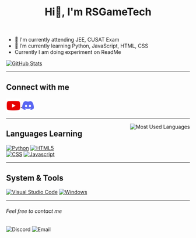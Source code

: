 <h1 align="center">Hi👋, I'm RSGameTech</h1>

<br>

- 🔭 I'm currently attending JEE, CUSAT Exam
- 🌱 I’m currently learning Python, JavaScript, HTML, CSS
- Currently I am doing experiment on ReadMe

<p>
    <a href="https://github.com/RSGameTech">
        <img src="https://github-readme-stats.vercel.app/api?username=RSGameTech&count_private=true&theme=github_dark&show_icons=true" alt="GitHub Stats">
    </a>
</p>

 ---

<h2 align="left">Connect with me</h2>
<div align="left">
    <a href="https://www.youtube.com/channel/UC0Wu3Hu3NSeYVwQCqKhRUUQ">
        <img align="center" src="./assets/youtube.svg" alt="YouTube Channel" height="40">
    </a>
    <a href="https://discord.gg/GPJzCH7">
        <img align="center" src="./assets/discord.svg" alt="Discord Server" height="25">
    </a>
</div>

---

<img align="right" src="https://github-readme-stats.vercel.app/api/top-langs/?username=RSGameTech&langs_count=8&theme=github_dark&layout=compact" alt="Most Used Languages">
<h2 align="left">Languages Learning</h2>
<div align="left">
    <a href="https://www.python.org/"><img src="https://img.shields.io/badge/Python-%232a2a2a?style=for-the-badge&logo=python" alt="Python" height="25"></a>
    <a href="https://developer.mozilla.org/en-US/docs/Web/HTML"><img src="https://img.shields.io/badge/HTML-%232a2a2a?style=for-the-badge&logo=html5" alt="HTML5" height="25"></a>
</div>
<div align="left">
    <a href="https://developer.mozilla.org/en-US/docs/Web/CSS"><img src="https://img.shields.io/badge/CSS-%232a2a2a?style=for-the-badge&logo=css3&logoColor=%231572b6" alt="CSS" height="25"></a>
    <a href="https://kotlinlang.org"><img src="https://img.shields.io/badge/Kotlin-%232a2a2a?style=for-the-badge&logo=kotlin" alt="Javascript" height="25"></a>
</div>

---

<h2 align="left">System & Tools</h2>
<p align="left">
    <a href=""><img src="https://img.shields.io/badge/Visual%20Studio%20Code-%232a2a2a?style=for-the-badge&logo=visualstudiocode&logoColor=%23007acc" alt="Visual Studio Code" height="25"></a>
    <a href=""><img src="https://img.shields.io/badge/Windows-%232a2a2a?style=for-the-badge&logo=microsoft&logoColor=%230078D6" alt="Windows" height="25"></a>
<p>

---

<h6>Feel free to contact me</h6>
<p>
<img src="https://img.shields.io/badge/Discord-RSGameTech%237621-%235865f2?style=flat&logo=discord" alt="Discord">
<img src="https://img.shields.io/badge/Email-rsgame0604@gmail.com-%23ea4335?style=flat&logo=gmail" alt="Email">
</p>

<!--
- 👯 I’m looking to collaborate on ...
- 🤔 I’m looking for help with ...
- 💬 Ask me about ...

- 😄 Pronouns: ...
- ⚡ Fun fact: ...
-->
